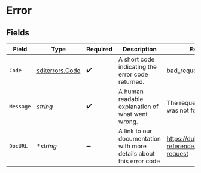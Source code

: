 # Error


## Fields

| Field                                                               | Type                                                                | Required                                                            | Description                                                         | Example                                                             |
| ------------------------------------------------------------------- | ------------------------------------------------------------------- | ------------------------------------------------------------------- | ------------------------------------------------------------------- | ------------------------------------------------------------------- |
| `Code`                                                              | [sdkerrors.Code](../../models/sdkerrors/code.md)                    | :heavy_check_mark:                                                  | A short code indicating the error code returned.                    | bad_request                                                         |
| `Message`                                                           | *string*                                                            | :heavy_check_mark:                                                  | A human readable explanation of what went wrong.                    | The requested resource was not found.                               |
| `DocURL`                                                            | **string*                                                           | :heavy_minus_sign:                                                  | A link to our documentation with more details about this error code | https://dub.co/docs/api-reference/errors#bad-request                |